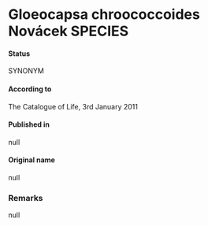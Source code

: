 Gloeocapsa chroococcoides Novácek SPECIES
=======

#### Status
SYNONYM

#### According to
The Catalogue of Life, 3rd January 2011

#### Published in
null

#### Original name
null

### Remarks
null